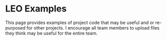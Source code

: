 # LEO Examples 
This page provides examples of project code that may be useful and or re-purposed for other projects. I encourage all team members to upload files they think may be useful for the entire team. 
